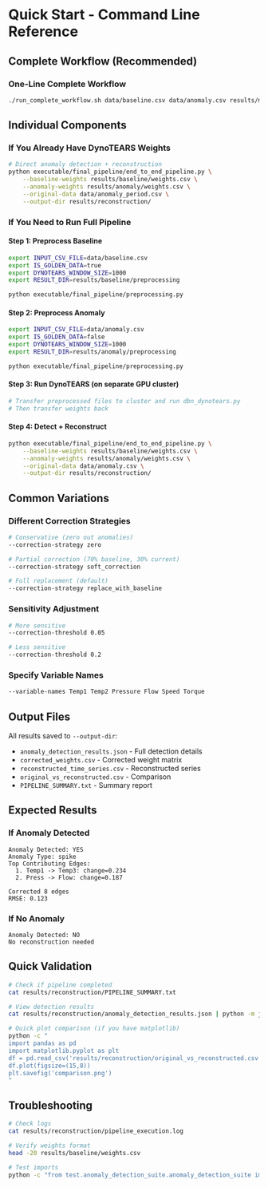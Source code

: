 # Quick Start - Command Line Reference

## Complete Workflow (Recommended)

### One-Line Complete Workflow
```bash
./run_complete_workflow.sh data/baseline.csv data/anomaly.csv results/my_analysis
```

## Individual Components

### If You Already Have DynoTEARS Weights

```bash
# Direct anomaly detection + reconstruction
python executable/final_pipeline/end_to_end_pipeline.py \
    --baseline-weights results/baseline/weights.csv \
    --anomaly-weights results/anomaly/weights.csv \
    --original-data data/anomaly_period.csv \
    --output-dir results/reconstruction/
```

### If You Need to Run Full Pipeline

#### Step 1: Preprocess Baseline
```bash
export INPUT_CSV_FILE=data/baseline.csv
export IS_GOLDEN_DATA=true
export DYNOTEARS_WINDOW_SIZE=1000
export RESULT_DIR=results/baseline/preprocessing

python executable/final_pipeline/preprocessing.py
```

#### Step 2: Preprocess Anomaly
```bash
export INPUT_CSV_FILE=data/anomaly.csv
export IS_GOLDEN_DATA=false
export DYNOTEARS_WINDOW_SIZE=1000
export RESULT_DIR=results/anomaly/preprocessing

python executable/final_pipeline/preprocessing.py
```

#### Step 3: Run DynoTEARS (on separate GPU cluster)
```bash
# Transfer preprocessed files to cluster and run dbn_dynotears.py
# Then transfer weights back
```

#### Step 4: Detect + Reconstruct
```bash
python executable/final_pipeline/end_to_end_pipeline.py \
    --baseline-weights results/baseline/weights.csv \
    --anomaly-weights results/anomaly/weights.csv \
    --original-data data/anomaly.csv \
    --output-dir results/reconstruction/
```

## Common Variations

### Different Correction Strategies
```bash
# Conservative (zero out anomalies)
--correction-strategy zero

# Partial correction (70% baseline, 30% current)
--correction-strategy soft_correction

# Full replacement (default)
--correction-strategy replace_with_baseline
```

### Sensitivity Adjustment
```bash
# More sensitive
--correction-threshold 0.05

# Less sensitive
--correction-threshold 0.2
```

### Specify Variable Names
```bash
--variable-names Temp1 Temp2 Pressure Flow Speed Torque
```

## Output Files

All results saved to `--output-dir`:
- `anomaly_detection_results.json` - Full detection details
- `corrected_weights.csv` - Corrected weight matrix
- `reconstructed_time_series.csv` - Reconstructed series
- `original_vs_reconstructed.csv` - Comparison
- `PIPELINE_SUMMARY.txt` - Summary report

## Expected Results

### If Anomaly Detected
```
Anomaly Detected: YES
Anomaly Type: spike
Top Contributing Edges:
  1. Temp1 -> Temp3: change=0.234
  2. Press -> Flow: change=0.187

Corrected 8 edges
RMSE: 0.123
```

### If No Anomaly
```
Anomaly Detected: NO
No reconstruction needed
```

## Quick Validation

```bash
# Check if pipeline completed
cat results/reconstruction/PIPELINE_SUMMARY.txt

# View detection results
cat results/reconstruction/anomaly_detection_results.json | python -m json.tool

# Quick plot comparison (if you have matplotlib)
python -c "
import pandas as pd
import matplotlib.pyplot as plt
df = pd.read_csv('results/reconstruction/original_vs_reconstructed.csv', index_col=0)
df.plot(figsize=(15,8))
plt.savefig('comparison.png')
"
```

## Troubleshooting

```bash
# Check logs
cat results/reconstruction/pipeline_execution.log

# Verify weights format
head -20 results/baseline/weights.csv

# Test imports
python -c "from test.anomaly_detection_suite.anomaly_detection_suite import UnifiedAnomalyDetectionSuite; print('OK')"
```
